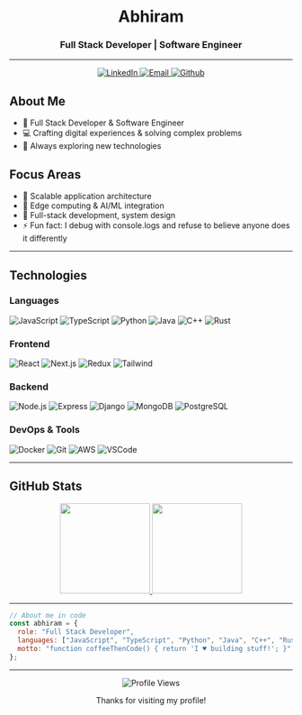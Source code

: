 <div align="center">
  <h1>Abhiram</h1>
  <h3>Full Stack Developer | Software Engineer</h3>
</div>

<hr>

<p align="center">
  <a href="https://www.linkedin.com/in/abhiram-ak" target="_blank">
    <img src="https://img.shields.io/badge/-LinkedIn-0A66C2?style=flat-square&logo=linkedin" alt="LinkedIn" />
  </a>
  <a href="mailto:abhiramak963@gmail.com">
    <img src="https://img.shields.io/badge/-Email-EA4335?style=flat-square&logo=gmail&logoColor=white" alt="Email" />
  </a>  
  <a href="https://github.com/abhi963007">
    <img src="https://img.shields.io/badge/-GitHub-181717?style=flat-square&logo=github" alt="Github" />
  </a>
</p>

## About Me

- 🔭 Full Stack Developer & Software Engineer
- 💻 Crafting digital experiences & solving complex problems
- 🌱 Always exploring new technologies

## Focus Areas

- 🔭 Scalable application architecture
- 🌱 Edge computing & AI/ML integration
- 💬 Full-stack development, system design
- ⚡ Fun fact: I debug with console.logs and refuse to believe anyone does it differently

<hr>

## Technologies

### Languages
![JavaScript](https://img.shields.io/badge/-JavaScript-F7DF1E?style=flat-square&logo=javascript&logoColor=black)
![TypeScript](https://img.shields.io/badge/-TypeScript-3178C6?style=flat-square&logo=typescript&logoColor=white)
![Python](https://img.shields.io/badge/-Python-3776AB?style=flat-square&logo=python&logoColor=white)
![Java](https://img.shields.io/badge/-Java-007396?style=flat-square&logo=java&logoColor=white)
![C++](https://img.shields.io/badge/-C++-00599C?style=flat-square&logo=cplusplus&logoColor=white)
![Rust](https://img.shields.io/badge/-Rust-000000?style=flat-square&logo=rust&logoColor=white)

### Frontend
![React](https://img.shields.io/badge/-React-61DAFB?style=flat-square&logo=react&logoColor=black)
![Next.js](https://img.shields.io/badge/-Next.js-000000?style=flat-square&logo=next.js&logoColor=white)
![Redux](https://img.shields.io/badge/-Redux-764ABC?style=flat-square&logo=redux&logoColor=white)
![Tailwind](https://img.shields.io/badge/-Tailwind-06B6D4?style=flat-square&logo=tailwindcss&logoColor=white)

### Backend
![Node.js](https://img.shields.io/badge/-Node.js-339933?style=flat-square&logo=node.js&logoColor=white)
![Express](https://img.shields.io/badge/-Express-000000?style=flat-square&logo=express&logoColor=white)
![Django](https://img.shields.io/badge/-Django-092E20?style=flat-square&logo=django&logoColor=white)
![MongoDB](https://img.shields.io/badge/-MongoDB-47A248?style=flat-square&logo=mongodb&logoColor=white)
![PostgreSQL](https://img.shields.io/badge/-PostgreSQL-336791?style=flat-square&logo=postgresql&logoColor=white)

### DevOps & Tools
![Docker](https://img.shields.io/badge/-Docker-2496ED?style=flat-square&logo=docker&logoColor=white)
![Git](https://img.shields.io/badge/-Git-F05032?style=flat-square&logo=git&logoColor=white)
![AWS](https://img.shields.io/badge/-AWS-232F3E?style=flat-square&logo=amazon-aws&logoColor=white)
![VSCode](https://img.shields.io/badge/-VSCode-007ACC?style=flat-square&logo=visual-studio-code&logoColor=white)

<hr>

## GitHub Stats

<div align="center">
  <a href="https://github.com/abhi963007">
    <img height="160em" src="https://github-readme-stats.vercel.app/api?username=abhi963007&theme=default&show_icons=true&hide_border=true" />
  </a>
  <a href="https://github.com/abhi963007">
    <img height="160em" src="https://github-readme-streak-stats.herokuapp.com/?user=abhi963007&hide_border=true" />
  </a>
</div>

<hr>

<!-- Removed non-working snake animation -->

```javascript
// About me in code
const abhiram = {
  role: "Full Stack Developer",
  languages: ["JavaScript", "TypeScript", "Python", "Java", "C++", "Rust"],
  motto: "function coffeeThenCode() { return 'I ♥ building stuff!'; }"
};
```

<hr>

<div align="center">
  <img src="https://komarev.com/ghpvc/?username=abhi963007&style=flat-square&color=blue" alt="Profile Views" />
</div>

<div align="center">
  <p>Thanks for visiting my profile!</p>
</div>
